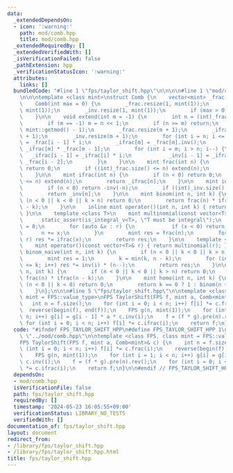```yaml
---
data:
  _extendedDependsOn:
  - icon: ':warning:'
    path: mod/comb.hpp
    title: mod/comb.hpp
  _extendedRequiredBy: []
  _extendedVerifiedWith: []
  _isVerificationFailed: false
  _pathExtension: hpp
  _verificationStatusIcon: ':warning:'
  attributes:
    links: []
  bundledCode: "#line 1 \"fps/taylor_shift.hpp\"\n\n\n\n#line 1 \"mod/comb.hpp\"\n\
    \n\n\ntemplate <class mint>\nstruct Comb {\n    vector<mint> _frac, _ifrac, _inv;\n\
    \    Comb(int max = 0) {\n        _frac.resize(1, mint(1));\n        _ifrac.resize(1,\
    \ mint(1));\n        _inv.resize(1, mint(1));\n        if (max > 0) extend(max);\n\
    \    }\n\n    void extend(int m = -1) {\n        int n = (int)_frac.size();\n\
    \        if (m == -1) m = n << 1;\n        if (n >= m) return;\n        m = min<int>(m,\
    \ mint::getmod() - 1);\n        _frac.resize(m + 1);\n        _ifrac.resize(m\
    \ + 1);\n        _inv.resize(m + 1);\n        for (int i = n; i <= m; i++) _frac[i]\
    \ = _frac[i - 1] * i;\n        _ifrac[m] = _frac[m].inv();\n        _inv[m] =\
    \ _ifrac[m] * _frac[m - 1];\n        for (int i = m; i > n; i--) {\n         \
    \   _ifrac[i - 1] = _ifrac[i] * i;\n            _inv[i - 1] = _ifrac[i - 1] *\
    \ _frac[i - 2];\n        }\n    }\n\n    mint frac(int n) {\n        if (n < 0)\
    \ return 0;\n        if ((int)_frac.size() <= n) extend(n);\n        return _frac[n];\n\
    \    }\n\n    mint ifrac(int n) {\n        if (n < 0) return 0;\n        if ((int)_ifrac.size()\
    \ <= n) extend(n);\n        return _ifrac[n];\n    }\n\n    mint inv(int n) {\n\
    \        if (n < 0) return -inv(-n);\n        if ((int)_inv.size() <= n) extend(n);\n\
    \        return _inv[n];\n    }\n\n    mint binom(int n, int k) {\n        if\
    \ (n < 0 || k < 0 || k > n) return 0;\n        return frac(n) * ifrac(k) * ifrac(n\
    \ - k);\n    }\n\n    inline mint operator()(int n, int k) { return binom(n, k);\
    \ }\n\n    template <class T>\n    mint multinomial(const vector<T>& r) {\n  \
    \      static_assert(is_integral_v<T>, \"T must be integral\");\n        int n\
    \ = 0;\n        for (auto &x : r) {\n            if (x < 0) return 0;\n      \
    \      n += x;\n        }\n        mint res = frac(n);\n        for (auto &x :\
    \ r) res *= ifrac(x);\n        return res;\n    }\n\n    template <class T>\n\
    \    mint operator()(const vector<T>& r) { return multinomial(r); }\n\n    mint\
    \ binom_naive(int n, int k) {\n        if (n < 0 || k < 0 || k > n) return 0;\n\
    \        mint res = 1;\n        k = min(k, n - k);\n        for (int i = 1; i\
    \ <= k; i++) res *= inv(i) * (n--);\n        return res;\n    }\n\n    mint permu(int\
    \ n, int k) {\n        if (n < 0 || k < 0 || k > n) return 0;\n        return\
    \ frac(n) * ifrac(n - k);\n    }\n\n    mint homo(int n, int k) {\n        if\
    \ (n < 0 || k < 0) return 0;\n        return k == 0 ? 1 : binom(n + k - 1, k);\n\
    \    }\n};\n\n\n#line 5 \"fps/taylor_shift.hpp\"\n\ntemplate <class FPS, class\
    \ mint = FPS::value_type>\nFPS TaylorShift(FPS f, mint a, Comb<mint>& c) {\n \
    \   int n = f.size();\n    for (int i = 0; i < n; i++) f[i] *= c.frac(i);\n  \
    \  reverse(begin(f), end(f));\n    FPS g(n, mint(1));\n    for (int i = 1; i <\
    \ n; i++) g[i] = g[i - 1] * a * c.inv(i);\n    f = (f * g).pre(n).rev();\n   \
    \ for (int i = 0; i < n; i++) f[i] *= c.ifrac(i);\n    return f;\n}\n\n\n"
  code: "#ifndef FPS_TAYLOR_SHIFT_HPP\n#define FPS_TAYLOR_SHIFT_HPP 1\n\n#include\
    \ \"../mod/comb.hpp\"\n\ntemplate <class FPS, class mint = FPS::value_type>\n\
    FPS TaylorShift(FPS f, mint a, Comb<mint>& c) {\n    int n = f.size();\n    for\
    \ (int i = 0; i < n; i++) f[i] *= c.frac(i);\n    reverse(begin(f), end(f));\n\
    \    FPS g(n, mint(1));\n    for (int i = 1; i < n; i++) g[i] = g[i - 1] * a *\
    \ c.inv(i);\n    f = (f * g).pre(n).rev();\n    for (int i = 0; i < n; i++) f[i]\
    \ *= c.ifrac(i);\n    return f;\n}\n\n#endif // FPS_TAYLOR_SHIFT_HPP\n"
  dependsOn:
  - mod/comb.hpp
  isVerificationFile: false
  path: fps/taylor_shift.hpp
  requiredBy: []
  timestamp: '2024-05-23 16:05:55+09:00'
  verificationStatus: LIBRARY_NO_TESTS
  verifiedWith: []
documentation_of: fps/taylor_shift.hpp
layout: document
redirect_from:
- /library/fps/taylor_shift.hpp
- /library/fps/taylor_shift.hpp.html
title: fps/taylor_shift.hpp
---
```

